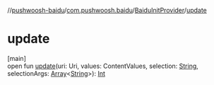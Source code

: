 //[pushwoosh-baidu](../../../index.md)/[com.pushwoosh.baidu](../index.md)/[BaiduInitProvider](index.md)/[update](update.md)

# update

[main]\
open fun [update](update.md)(uri: Uri, values: ContentValues, selection: [String](https://developer.android.com/reference/kotlin/java/lang/String.html), selectionArgs: [Array](https://kotlinlang.org/api/latest/jvm/stdlib/kotlin-stdlib/kotlin/-array/index.html)&lt;[String](https://developer.android.com/reference/kotlin/java/lang/String.html)&gt;): [Int](https://kotlinlang.org/api/latest/jvm/stdlib/kotlin-stdlib/kotlin/-int/index.html)
